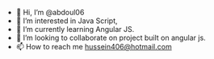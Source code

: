 - 👋 Hi, I’m @abdoul06
- 👀 I’m interested in Java Script, 
- 🌱 I’m currently learning Angular JS. 
- 💞️ I’m looking to collaborate on project built on angular js. 
- 📫 How to reach me hussein406@hotmail.com 

<!---
abdoul06/abdoul06 is a ✨ special ✨ repository because its `README.md` (this file) appears on your GitHub profile.
You can click the Preview link to take a look at your changes.
--->
